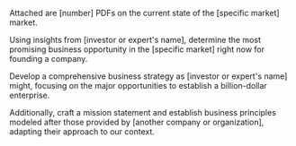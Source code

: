 Attached are [number] PDFs on the current state of the [specific market] market.

Using insights from [investor or expert's name], determine the most promising business opportunity in the [specific market] right now for founding a company.

Develop a comprehensive business strategy as [investor or expert's name] might, focusing on the major opportunities to establish a billion-dollar enterprise.

Additionally, craft a mission statement and establish business principles modeled after those provided by [another company or organization], adapting their approach to our context.
